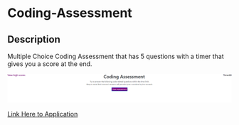 # Coding-Assessment
## Description
Multiple Choice Coding Assessment that has 5 questions with a timer that gives you a score at the end.

![Application](Screenshot.PNG)

[Link Here to Application](https://musadaq23.github.io/Coding-Assessment/)


